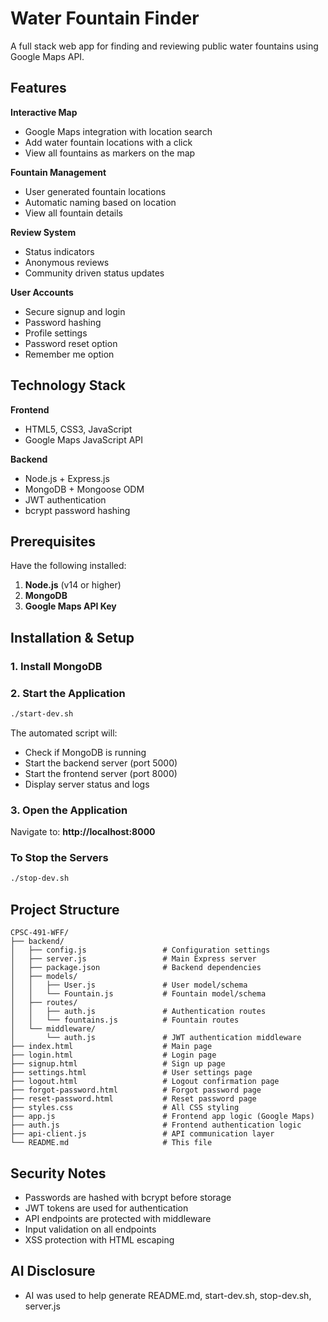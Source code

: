 # Water Fountain Finder

A full stack web app for finding and reviewing public water fountains using Google Maps API.

## Features

**Interactive Map**
- Google Maps integration with location search
- Add water fountain locations with a click
- View all fountains as markers on the map

**Fountain Management**
- User generated fountain locations
- Automatic naming based on location
- View all fountain details

**Review System**
- Status indicators
- Anonymous reviews
- Community driven status updates

**User Accounts**
- Secure signup and login
- Password hashing
- Profile settings
- Password reset option
- Remember me option

## Technology Stack

**Frontend**
- HTML5, CSS3, JavaScript
- Google Maps JavaScript API

**Backend**
- Node.js + Express.js
- MongoDB + Mongoose ODM
- JWT authentication
- bcrypt password hashing

## Prerequisites

Have the following installed:

1. **Node.js** (v14 or higher)
2. **MongoDB**
3. **Google Maps API Key**

## Installation & Setup

### 1. Install MongoDB

### 2. Start the Application

```bash
./start-dev.sh
```

The automated script will:
- Check if MongoDB is running
- Start the backend server (port 5000)
- Start the frontend server (port 8000)
- Display server status and logs

### 3. Open the Application

Navigate to:
**http://localhost:8000**

### To Stop the Servers

```bash
./stop-dev.sh
```

## Project Structure

```
CPSC-491-WFF/
├── backend/
│   ├── config.js                 # Configuration settings
│   ├── server.js                 # Main Express server
│   ├── package.json              # Backend dependencies
│   ├── models/
│   │   ├── User.js               # User model/schema
│   │   └── Fountain.js           # Fountain model/schema
│   ├── routes/
│   │   ├── auth.js               # Authentication routes
│   │   └── fountains.js          # Fountain routes
│   └── middleware/
│       └── auth.js               # JWT authentication middleware
├── index.html                    # Main page
├── login.html                    # Login page
├── signup.html                   # Sign up page
├── settings.html                 # User settings page
├── logout.html                   # Logout confirmation page
├── forgot-password.html          # Forgot password page
├── reset-password.html           # Reset password page
├── styles.css                    # All CSS styling
├── app.js                        # Frontend app logic (Google Maps)
├── auth.js                       # Frontend authentication logic
├── api-client.js                 # API communication layer
└── README.md                     # This file
```

## Security Notes

- Passwords are hashed with bcrypt before storage
- JWT tokens are used for authentication
- API endpoints are protected with middleware
- Input validation on all endpoints
- XSS protection with HTML escaping

## AI Disclosure

- AI was used to help generate README.md, start-dev.sh, stop-dev.sh, server.js

